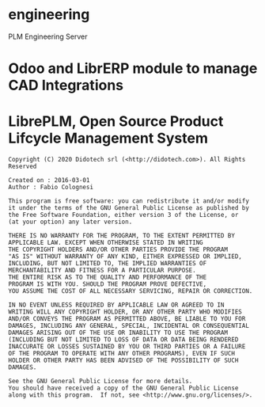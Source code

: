 # engineering
PLM Engineering Server 

# Odoo and LibrERP module to manage CAD Integrations

#    LibrePLM, Open Source Product Lifcycle Management System    
    Copyright (C) 2020 Didotech srl (<http://didotech.com>). All Rights Reserved

    Created on : 2016-03-01
    Author : Fabio Colognesi

    This program is free software: you can redistribute it and/or modify
    it under the terms of the GNU General Public License as published by
    the Free Software Foundation, either version 3 of the License, or
    (at your option) any later version.

    THERE IS NO WARRANTY FOR THE PROGRAM, TO THE EXTENT PERMITTED BY 
    APPLICABLE LAW. EXCEPT WHEN OTHERWISE STATED IN WRITING 
    THE COPYRIGHT HOLDERS AND/OR OTHER PARTIES PROVIDE THE PROGRAM 
    "AS IS" WITHOUT WARRANTY OF ANY KIND, EITHER EXPRESSED OR IMPLIED, 
    INCLUDING, BUT NOT LIMITED TO, THE IMPLIED WARRANTIES OF 
    MERCHANTABILITY AND FITNESS FOR A PARTICULAR PURPOSE. 
    THE ENTIRE RISK AS TO THE QUALITY AND PERFORMANCE OF THE 
    PROGRAM IS WITH YOU. SHOULD THE PROGRAM PROVE DEFECTIVE, 
    YOU ASSUME THE COST OF ALL NECESSARY SERVICING, REPAIR OR CORRECTION.
    
    IN NO EVENT UNLESS REQUIRED BY APPLICABLE LAW OR AGREED TO IN 
    WRITING WILL ANY COPYRIGHT HOLDER, OR ANY OTHER PARTY WHO MODIFIES 
    AND/OR CONVEYS THE PROGRAM AS PERMITTED ABOVE, BE LIABLE TO YOU FOR 
    DAMAGES, INCLUDING ANY GENERAL, SPECIAL, INCIDENTAL OR CONSEQUENTIAL
    DAMAGES ARISING OUT OF THE USE OR INABILITY TO USE THE PROGRAM 
    (INCLUDING BUT NOT LIMITED TO LOSS OF DATA OR DATA BEING RENDERED 
    INACCURATE OR LOSSES SUSTAINED BY YOU OR THIRD PARTIES OR A FAILURE
    OF THE PROGRAM TO OPERATE WITH ANY OTHER PROGRAMS), EVEN IF SUCH 
    HOLDER OR OTHER PARTY HAS BEEN ADVISED OF THE POSSIBILITY OF SUCH 
    DAMAGES.

    See the GNU General Public License for more details.
    You should have received a copy of the GNU General Public License
    along with this program.  If not, see <http://www.gnu.org/licenses/>.
